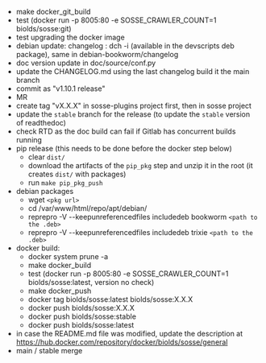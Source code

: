 - make docker_git_build
- test (docker run -p 8005:80 -e SOSSE_CRAWLER_COUNT=1 biolds/sosse:git)
- test upgrading the docker image
- debian update: changelog : dch -i (available in the devscripts deb package), same in debian-bookworm/changelog
- doc version update in doc/source/conf.py
- update the CHANGELOG.md using the last changelog build it the main branch
- commit as "v1.10.1 release"
- MR
- create tag "vX.X.X" in sosse-plugins project first, then in sosse project
- update the `stable` branch for the release (to update the `stable` version of readthedoc)
- check RTD as the doc build can fail if Gitlab has concurrent builds running
- pip release (this needs to be done before the docker step below)
  - clear `dist/`
  - download the artifacts of the `pip_pkg` step and unzip it in the root (it creates `dist/` with packages)
  - run `make pip_pkg_push`
- debian packages
  - wget `<pkg url>`
  - cd /var/www/html/repo/apt/debian/
  - reprepro -V --keepunreferencedfiles includedeb bookworm `<path to the .deb>`
  - reprepro -V --keepunreferencedfiles includedeb trixie `<path to the .deb>`
- docker build:
  - docker system prune -a
  - make docker_build
  - test (docker run -p 8005:80 -e SOSSE_CRAWLER_COUNT=1 biolds/sosse:latest, version no check)
  - make docker_push
  - docker tag biolds/sosse:latest biolds/sosse:X.X.X
  - docker push biolds/sosse:X.X.X
  - docker push biolds/sosse:stable
  - docker push biolds/sosse:latest
- in case the README.md file was modified, update the description at https://hub.docker.com/repository/docker/biolds/sosse/general
- main / stable merge

